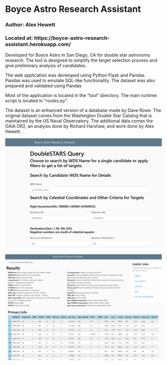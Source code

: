 <h1>Boyce Astro Research Assistant</h1>
<h3>Author: Alex Hewett</h3>
<h3>Located at: https://boyce-astro-research-assistant.herokuapp.com/</h3>

<p>Developed for Boyce Astro in San Diego, CA for double star astronomy research. The tool is designed to simplify 
the target selection process and give preliminary analysis of candidates.</p> 

<p>The web application was developed using Python Flask and Pandas. Pandas was used to emulate SQL-like functionality. The dataset was also prepared and validated using Pandas</p>

<p>Most of the application is located in the "tool" directory. The main runtime script is located in "routes.py".</p>

<p>The dataset is an enhanced version of a database made by Dave Rowe. The original dataset comes from the 
Washington Double Star Catalog that is maintained by the US Naval Observatory. The additional data comes the GAIA DR2, 
an analysis done by Richard Harshaw, and work done by Alex Hewett. </p>

![alt text](https://github.com/ahewett93/boyce_astro_research_assistant/blob/master/BARA_landing.PNG?raw=true)
<br><br>
![alt text](https://github.com/ahewett93/boyce_astro_research_assistant/blob/master/BARA_results.PNG?raw=true)
